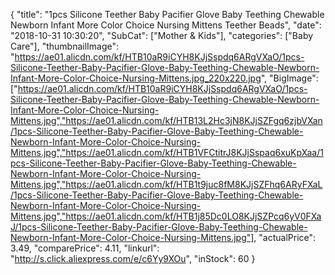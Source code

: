 {
	"title": "1pcs Silicone Teether Baby Pacifier Glove Baby Teething Chewable Newborn Infant More Color Choice Nursing Mittens Teether Beads",
	"date": "2018-10-31 10:30:20",
	"SubCat": ["Mother & Kids"],
	"categories": ["Baby Care"],
	"thumbnailImage": "https://ae01.alicdn.com/kf/HTB10aR9iCYH8KJjSspdq6ARgVXaO/1pcs-Silicone-Teether-Baby-Pacifier-Glove-Baby-Teething-Chewable-Newborn-Infant-More-Color-Choice-Nursing-Mittens.jpg_220x220.jpg",
	"BigImage": ["https://ae01.alicdn.com/kf/HTB10aR9iCYH8KJjSspdq6ARgVXaO/1pcs-Silicone-Teether-Baby-Pacifier-Glove-Baby-Teething-Chewable-Newborn-Infant-More-Color-Choice-Nursing-Mittens.jpg","https://ae01.alicdn.com/kf/HTB13L2Hc3jN8KJjSZFgq6zjbVXan/1pcs-Silicone-Teether-Baby-Pacifier-Glove-Baby-Teething-Chewable-Newborn-Infant-More-Color-Choice-Nursing-Mittens.jpg","https://ae01.alicdn.com/kf/HTB1VFCtitrJ8KJjSspaq6xuKpXaa/1pcs-Silicone-Teether-Baby-Pacifier-Glove-Baby-Teething-Chewable-Newborn-Infant-More-Color-Choice-Nursing-Mittens.jpg","https://ae01.alicdn.com/kf/HTB1t9juc8fM8KJjSZFhq6ARyFXaL/1pcs-Silicone-Teether-Baby-Pacifier-Glove-Baby-Teething-Chewable-Newborn-Infant-More-Color-Choice-Nursing-Mittens.jpg","https://ae01.alicdn.com/kf/HTB1j85Dc0LO8KJjSZPcq6yV0FXaJ/1pcs-Silicone-Teether-Baby-Pacifier-Glove-Baby-Teething-Chewable-Newborn-Infant-More-Color-Choice-Nursing-Mittens.jpg"],
	"actualPrice": 3.49,
	"comparePrice": 4.11,
	"linkurl": "http://s.click.aliexpress.com/e/c6Yy9XOu",
	"inStock": 60
}
